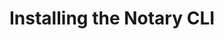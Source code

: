 <!--[metadata]>
+++
title = "Installing Notary"
description = "How to install Notary"
keywords = ["docker, notary, trust, cli, install"]
[menu.main]
parent="mn_notary"
+++
<![end-metadata]-->

# Installing the Notary CLI
